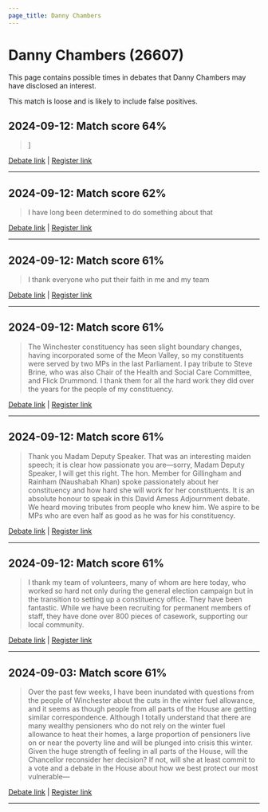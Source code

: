 ```yaml
---
page_title: Danny Chambers
---
```


# Danny Chambers  (26607)

This page contains possible times in debates that Danny Chambers may have disclosed an interest.

This match is loose and is likely to include false positives. 



## 2024-09-12: Match score 64%

>]

[Debate link](https://www.theyworkforyou.com/debates/?id=2024-09-12b.1052.0) | [Register link](https://www.theyworkforyou.com/mp/26607/register)


---



## 2024-09-12: Match score 62%

>I have long been determined to do something about that

[Debate link](https://www.theyworkforyou.com/debates/?id=2024-09-12b.1052.0) | [Register link](https://www.theyworkforyou.com/mp/26607/register)


---



## 2024-09-12: Match score 61%

>I thank everyone who put their faith in me and my team

[Debate link](https://www.theyworkforyou.com/debates/?id=2024-09-12b.1052.0) | [Register link](https://www.theyworkforyou.com/mp/26607/register)


---



## 2024-09-12: Match score 61%

>The Winchester constituency has seen slight boundary changes, having incorporated some of the Meon Valley, so my constituents were served by two MPs in the last Parliament. I pay tribute to Steve Brine, who was also Chair of the Health and Social Care Committee, and Flick Drummond. I thank them for all the hard work they did over the years for the people of my constituency.

[Debate link](https://www.theyworkforyou.com/debates/?id=2024-09-12b.1052.0) | [Register link](https://www.theyworkforyou.com/mp/26607/register)


---



## 2024-09-12: Match score 61%

>Thank you Madam Deputy Speaker. That was an interesting maiden speech; it is clear how passionate you are—sorry, Madam Deputy Speaker, I will get this right. The hon. Member for Gillingham and Rainham (Naushabah Khan) spoke passionately about her constituency and how hard she will work for her constituents. It is an absolute honour to speak in this David Amess Adjournment debate. We heard moving tributes from people who knew him. We aspire to be MPs who are even half as good as he was for his constituency.

[Debate link](https://www.theyworkforyou.com/debates/?id=2024-09-12b.1052.0) | [Register link](https://www.theyworkforyou.com/mp/26607/register)


---



## 2024-09-12: Match score 61%

>I thank my team of volunteers, many of whom are here today, who worked so hard not only during the general election campaign but in the transition to setting up a constituency office. They have been fantastic. While we have been recruiting for permanent members of staff, they have done over 800 pieces of casework, supporting our local community.

[Debate link](https://www.theyworkforyou.com/debates/?id=2024-09-12b.1052.0) | [Register link](https://www.theyworkforyou.com/mp/26607/register)


---



## 2024-09-03: Match score 61%

>Over the past few weeks, I have been inundated with questions from the people of Winchester about the cuts in the winter fuel allowance, and it seems as though people from all parts of the House are getting similar correspondence. Although I totally understand that there are many wealthy pensioners who do not rely on the winter fuel allowance to heat their homes, a large proportion of pensioners live on or near the poverty line and will be plunged into crisis this winter. Given the huge strength of feeling in all parts of the House, will the Chancellor reconsider her decision? If not, will she at least commit to a vote and a debate in the House about how we best protect our most vulnerable—

[Debate link](https://www.theyworkforyou.com/debates/?id=2024-09-03c.147.0) | [Register link](https://www.theyworkforyou.com/mp/26607/register)


---

